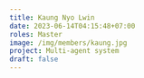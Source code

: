 ```yaml
---
title: Kaung Nyo Lwin
date: 2023-06-14T04:15:48+07:00
roles: Master
image: /img/members/kaung.jpg
project: Multi-agent system
draft: false
---
```


